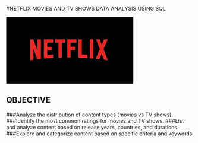 #NETFLIX MOVIES AND TV SHOWS DATA ANALYSIS USING SQL 

![Neflix Logo](https://github.com/Monikawell/Netflix_sql_project/blob/main/NETFLIX%20LOGO.jpeg)

## OBJECTIVE 
###Analyze the distribution of content types (movies vs TV shows).
###Identify the most common ratings for movies and TV shows.
###List and analyze content based on release years, countries, and durations.
###Explore and categorize content based on specific criteria and keywords
